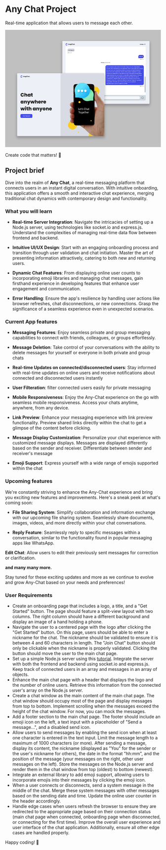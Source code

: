 # Any Chat Project

Real-time application that allows users to message each other.

![Any Chat Project preview image](https://github.com/elise-bigdevsoon/big-dev-soon-any-chat/blob/main/project-preview.png?raw=true)

Create code that matters! 🤩

## Project brief

Dive into the realm of **Any Chat**, a real-time messaging platform that connects users in an instant digital conversation. With intuitive onboarding, this application offers a smooth and interactive chat experience, merging traditional chat dynamics with contemporary design and functionality.

### What you will learn

- **Real-time Server Integration**: Navigate the intricacies of setting up a Node.js server, using technologies like socket.io and express.js. Understand the complexities of managing real-time data flow between frontend and backend.

- **Intuitive UI/UX Design**: Start with an engaging onboarding process and transition through user validation and chat initiation. Master the art of presenting information attractively, catering to both new and returning users.

- **Dynamic Chat Features**: From displaying online user counts to incorporating emoji libraries and managing chat messages, gain firsthand experience in developing features that enhance user engagement and communication.

- **Error Handling**: Ensure the app's resilience by handling user actions like browser refreshes, chat disconnections, or new connections. Grasp the significance of a seamless experience even in unexpected scenarios.

### Current App features

- **Messaging Features**: Enjoy seamless private and group messaging capabilities to connect with friends, colleagues, or groups effortlessly.

- **Message Deletion**: Take control of your conversations with the ability to delete messages for yourself or everyone in both private and group chats

- **Real-time Updates on connected/disconnected users**: Stay informed with real-time updates on online users and receive notifications about connected and disconnected users instantly

- **User Filteration**: filter connected users easily for private messaging

- **Mobile Responsiveness**: Enjoy the Any-Chat experience on the go with seamless mobile responsiveness. Access your chats anytime, anywhere, from any device.

- **Link Preview**: Enhance your messaging experience with link preview functionality. Preview shared links directly within the chat to get a glimpse of the content before clicking.

- **Message Display Customization**: Personalize your chat experience with customized message displays. Messages are displayed differently based on the sender and receiver. Differentiate between sender and receiver's message

- **Emoji Support**: Express yourself with a wide range of emojis supported within the chat

### Upcoming features

We're constantly striving to enhance the Any-Chat experience and bring you exciting new features and improvements. Here's a sneak peek at what's coming soon:

- **File Sharing System**: Simplify collaboration and information exchange with our upcoming file sharing system. Seamlessly share documents, images, videos, and more directly within your chat conversations.

- **Reply Feature**: Seamlessly reply to specific messages within a conversation, similar to the functionality found in popular messaging apps like WhatsApp.

**Edit Chat**: Allow users to edit their previously sent messages for correction or clarification.

**and many many more.**

Stay tuned for these exciting updates and more as we continue to evolve and grow Any-Chat based on your needs and preferences!

### User Requirements

- Create an onboarding page that includes a logo, a title, and a "Get Started" button. The page should feature a split-view layout with two columns. The right column should have a different background and display an image of a hand holding a phone.
- Navigate the user to a centered page with the logo after clicking the "Get Started" button. On this page, users should be able to enter a nickname for the chat. The nickname should be validated to ensure it is between 4 and 60 characters in length. The "Join Chat" button should only be clickable when the nickname is properly validated. Clicking the button should move the user to the main chat page.
- Set up a simple Node.js server using this [tutorial](https://socket.io/get-started/chat). Integrate the server with both the frontend and backend using socket.io and express.js. Keep track of connected users in an array and messages in an array of objects.
- Enhance the main chat page with a header that displays the logo and the number of online users. Retrieve this information from the connected user's array on the Node.js server.
- Create a chat window as the main content of the main chat page. The chat window should occupy most of the page and display messages from top to bottom. Implement scrolling when the messages exceed the height of the chat window. For now, you can mock the messages.
- Add a footer section to the main chat page. The footer should include an emoji icon on the left, a text input with a placeholder of "Send a message...", and a disabled send icon.
- Allow users to send messages by enabling the send icon when at least one character is entered in the text input. Limit the message length to a maximum of 1000 characters (or more). After sending a message, display its content, the nickname (displayed as "You" for the sender or the user's nickname for others), the date in the format "hh:mm", and the position of the message (your messages on the right, other user messages on the left). Store the messages on the Node.js server and render them in the chat window from top (oldest) to bottom (newest).
- Integrate an external library to add emoji support, allowing users to incorporate emojis into their messages by clicking the emoji icon.
- When a user connects or disconnects, send a system message in the middle of the chat. Merge these system messages with other messages based on the sending date and time. Update the online user counter in the header accordingly.
- Handle edge cases when users refresh the browser to ensure they are redirected to the appropriate page based on their connection status (main chat page when connected, onboarding page when disconnected, or connecting for the first time). Improve the overall user experience and user interface of the chat application. Additionally, ensure all other edge cases are handled properly.

Happy coding! 🚀
